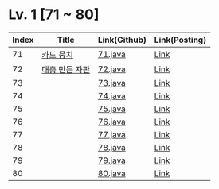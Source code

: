 # Lv. 1 \[71 ~ 80]

| Index | Title | Link(Github) | Link(Posting) |
|----|----|----|----|
| 71 | [카드 뭉치](https://school.programmers.co.kr/learn/courses/30/lessons/159994) | [71.java](https://github.com/2384320/Programmers-Algorithm/blob/main/Lv.1/71~80/71.java) | [Link](https://swift-badge-161.notion.site/Lv-1-071-a59f1a833e784a0f83a44d73bf3332c2) |
| 72 | [대충 만든 자판](https://school.programmers.co.kr/learn/courses/30/lessons/160586) | [72.java](https://github.com/2384320/Programmers-Algorithm/blob/main/Lv.1/71~80/72.java) | [Link](https://swift-badge-161.notion.site/Lv-1-072-e5982dee9fa74c3f8c2bce83c456cb56) |
| 73 | []() | [73.java](https://github.com/2384320/Programmers-Algorithm/blob/main/Lv.1/71~80/73.java) | [Link]() |
| 74 | []() | [74.java](https://github.com/2384320/Programmers-Algorithm/blob/main/Lv.1/71~80/74.java) | [Link]() |
| 75 | []() | [75.java](https://github.com/2384320/Programmers-Algorithm/blob/main/Lv.1/71~80/75.java) | [Link]() |
| 76 | []() | [76.java](https://github.com/2384320/Programmers-Algorithm/blob/main/Lv.1/71~80/76.java) | [Link]() |
| 77 | []() | [77.java](https://github.com/2384320/Programmers-Algorithm/blob/main/Lv.1/71~80/77.java) | [Link]() |
| 78 | []() | [78.java](https://github.com/2384320/Programmers-Algorithm/blob/main/Lv.1/71~80/78.java) | [Link]() |
| 79 | []() | [79.java](https://github.com/2384320/Programmers-Algorithm/blob/main/Lv.1/71~80/79.java) | [Link]() |
| 80 | []() | [80.java](https://github.com/2384320/Programmers-Algorithm/blob/main/Lv.1/71~80/80.java) | [Link]() |